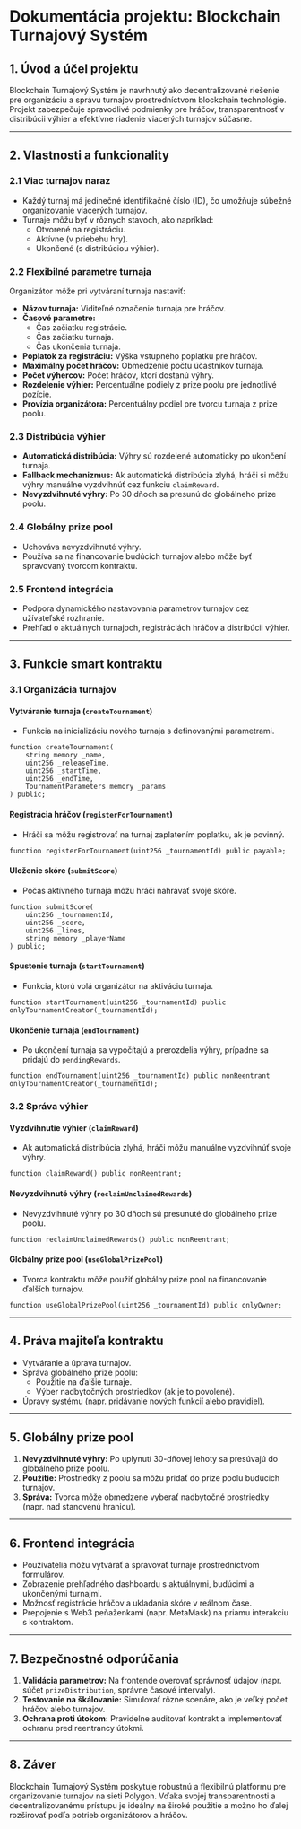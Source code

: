 # Dokumentácia projektu: Blockchain Turnajový Systém

## **1. Úvod a účel projektu**
Blockchain Turnajový Systém je navrhnutý ako decentralizované riešenie pre organizáciu a správu turnajov prostredníctvom blockchain technológie. Projekt zabezpečuje spravodlivé podmienky pre hráčov, transparentnosť v distribúcii výhier a efektívne riadenie viacerých turnajov súčasne.

---

## **2. Vlastnosti a funkcionality**

### **2.1 Viac turnajov naraz**
- Každý turnaj má jedinečné identifikačné číslo (ID), čo umožňuje súbežné organizovanie viacerých turnajov.
- Turnaje môžu byť v rôznych stavoch, ako napríklad:
  - Otvorené na registráciu.
  - Aktívne (v priebehu hry).
  - Ukončené (s distribúciou výhier).

### **2.2 Flexibilné parametre turnaja**
Organizátor môže pri vytváraní turnaja nastaviť:
- **Názov turnaja:** Viditeľné označenie turnaja pre hráčov.
- **Časové parametre:**
  - Čas začiatku registrácie.
  - Čas začiatku turnaja.
  - Čas ukončenia turnaja.
- **Poplatok za registráciu:** Výška vstupného poplatku pre hráčov.
- **Maximálny počet hráčov:** Obmedzenie počtu účastníkov turnaja.
- **Počet výhercov:** Počet hráčov, ktorí dostanú výhry.
- **Rozdelenie výhier:** Percentuálne podiely z prize poolu pre jednotlivé pozície.
- **Provízia organizátora:** Percentuálny podiel pre tvorcu turnaja z prize poolu.

### **2.3 Distribúcia výhier**
- **Automatická distribúcia:** Výhry sú rozdelené automaticky po ukončení turnaja.
- **Fallback mechanizmus:** Ak automatická distribúcia zlyhá, hráči si môžu výhry manuálne vyzdvihnúť cez funkciu `claimReward`.
- **Nevyzdvihnuté výhry:** Po 30 dňoch sa presunú do globálneho prize poolu.

### **2.4 Globálny prize pool**
- Uchováva nevyzdvihnuté výhry.
- Používa sa na financovanie budúcich turnajov alebo môže byť spravovaný tvorcom kontraktu.

### **2.5 Frontend integrácia**
- Podpora dynamického nastavovania parametrov turnajov cez užívateľské rozhranie.
- Prehľad o aktuálnych turnajoch, registráciách hráčov a distribúcii výhier.

---

## **3. Funkcie smart kontraktu**

### **3.1 Organizácia turnajov**

#### **Vytváranie turnaja (`createTournament`)**
- Funkcia na inicializáciu nového turnaja s definovanými parametrami.
```solidity
function createTournament(
    string memory _name,
    uint256 _releaseTime,
    uint256 _startTime,
    uint256 _endTime,
    TournamentParameters memory _params
) public;
```

#### **Registrácia hráčov (`registerForTournament`)**
- Hráči sa môžu registrovať na turnaj zaplatením poplatku, ak je povinný.
```solidity
function registerForTournament(uint256 _tournamentId) public payable;
```

#### **Uloženie skóre (`submitScore`)**
- Počas aktívneho turnaja môžu hráči nahrávať svoje skóre.
```solidity
function submitScore(
    uint256 _tournamentId,
    uint256 _score,
    uint256 _lines,
    string memory _playerName
) public;
```

#### **Spustenie turnaja (`startTournament`)**
- Funkcia, ktorú volá organizátor na aktiváciu turnaja.
```solidity
function startTournament(uint256 _tournamentId) public onlyTournamentCreator(_tournamentId);
```

#### **Ukončenie turnaja (`endTournament`)**
- Po ukončení turnaja sa vypočítajú a prerozdelia výhry, prípadne sa pridajú do `pendingRewards`.
```solidity
function endTournament(uint256 _tournamentId) public nonReentrant onlyTournamentCreator(_tournamentId);
```

### **3.2 Správa výhier**

#### **Vyzdvihnutie výhier (`claimReward`)**
- Ak automatická distribúcia zlyhá, hráči môžu manuálne vyzdvihnúť svoje výhry.
```solidity
function claimReward() public nonReentrant;
```

#### **Nevyzdvihnuté výhry (`reclaimUnclaimedRewards`)**
- Nevyzdvihnuté výhry po 30 dňoch sú presunuté do globálneho prize poolu.
```solidity
function reclaimUnclaimedRewards() public nonReentrant;
```

#### **Globálny prize pool (`useGlobalPrizePool`)**
- Tvorca kontraktu môže použiť globálny prize pool na financovanie ďalších turnajov.
```solidity
function useGlobalPrizePool(uint256 _tournamentId) public onlyOwner;
```

---

## **4. Práva majiteľa kontraktu**
- Vytváranie a úprava turnajov.
- Správa globálneho prize poolu:
  - Použitie na ďalšie turnaje.
  - Výber nadbytočných prostriedkov (ak je to povolené).
- Úpravy systému (napr. pridávanie nových funkcií alebo pravidiel).

---

## **5. Globálny prize pool**
1. **Nevyzdvihnuté výhry:** Po uplynutí 30-dňovej lehoty sa presúvajú do globálneho prize poolu.
2. **Použitie:** Prostriedky z poolu sa môžu pridať do prize poolu budúcich turnajov.
3. **Správa:** Tvorca môže obmedzene vyberať nadbytočné prostriedky (napr. nad stanovenú hranicu).

---

## **6. Frontend integrácia**
- Používatelia môžu vytvárať a spravovať turnaje prostredníctvom formulárov.
- Zobrazenie prehľadného dashboardu s aktuálnymi, budúcimi a ukončenými turnajmi.
- Možnosť registrácie hráčov a ukladania skóre v reálnom čase.
- Prepojenie s Web3 peňaženkami (napr. MetaMask) na priamu interakciu s kontraktom.

---

## **7. Bezpečnostné odporúčania**
1. **Validácia parametrov:** Na frontende overovať správnosť údajov (napr. súčet `prizeDistribution`, správne časové intervaly).
2. **Testovanie na škálovanie:** Simulovať rôzne scenáre, ako je veľký počet hráčov alebo turnajov.
3. **Ochrana proti útokom:** Pravidelne auditovať kontrakt a implementovať ochranu pred reentrancy útokmi.

---

## **8. Záver**
Blockchain Turnajový Systém poskytuje robustnú a flexibilnú platformu pre organizovanie turnajov na sieti Polygon. Vďaka svojej transparentnosti a decentralizovanému prístupu je ideálny na široké použitie a možno ho ďalej rozširovať podľa potrieb organizátorov a hráčov.

